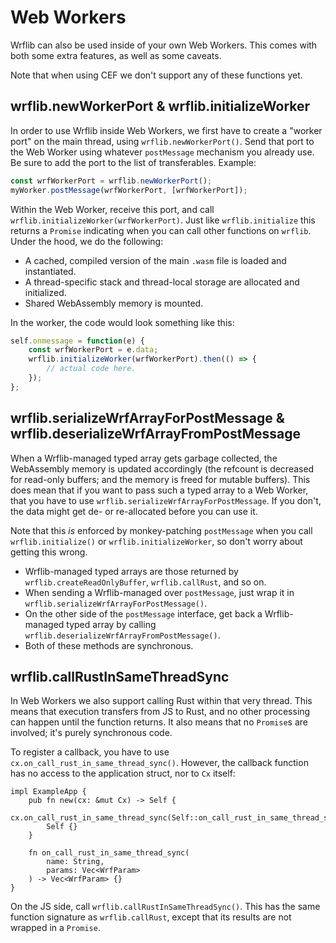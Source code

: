 # Web Workers
Wrflib can also be used inside of your own Web Workers. This comes with both some extra features, as well as some caveats.

Note that when using CEF we don't support any of these functions yet.

## wrflib.newWorkerPort & wrflib.initializeWorker
In order to use Wrflib inside Web Workers, we first have to create a "worker port" on the main thread, using `wrflib.newWorkerPort()`. Send that port to the Web Worker using whatever `postMessage` mechanism you already use. Be sure to add the port to the list of transferables. Example:

```js
const wrfWorkerPort = wrflib.newWorkerPort();
myWorker.postMessage(wrfWorkerPort, [wrfWorkerPort]);
```

Within the Web Worker, receive this port, and call `wrflib.initializeWorker(wrfWorkerPort)`. Just like `wrflib.initialize` this returns a `Promise` indicating when you can call other functions on `wrflib`. Under the hood, we do the following:
* A cached, compiled version of the main `.wasm` file is loaded and instantiated.
* A thread-specific stack and thread-local storage are allocated and initialized.
* Shared WebAssembly memory is mounted.

In the worker, the code would look something like this:
```js
self.onmessage = function(e) {
    const wrfWorkerPort = e.data;
    wrflib.initializeWorker(wrfWorkerPort).then(() => {
        // actual code here.
    });
};
```

## wrflib.serializeWrfArrayForPostMessage & wrflib.deserializeWrfArrayFromPostMessage

When a Wrflib-managed typed array gets garbage collected, the WebAssembly memory is updated accordingly (the refcount is decreased for read-only buffers; and the memory is freed for mutable buffers). This does mean that if you want to pass such a typed array to a Web Worker, that you have to use `wrflib.serializeWrfArrayForPostMessage`. If you don't, the data might get de- or re-allocated before you can use it.

Note that this *is* enforced by monkey-patching `postMessage` when you call `wrflib.initialize()` or `wrflib.initializeWorker`, so don't worry about getting this wrong.

* Wrflib-managed typed arrays are those returned by `wrflib.createReadOnlyBuffer`, `wrflib.callRust`, and so on.
* When sending a Wrflib-managed over `postMessage`, just wrap it in `wrflib.serializeWrfArrayForPostMessage()`.
* On the other side of the `postMessage` interface, get back a Wrflib-managed typed array by calling `wrflib.deserializeWrfArrayFromPostMessage()`.
* Both of these methods are synchronous.

## wrflib.callRustInSameThreadSync

In Web Workers we also support calling Rust within that very thread. This means that execution transfers from JS to Rust, and no other processing can happen until the function returns. It also means that no `Promise`s are involved; it's purely synchronous code.

To register a callback, you have to use `cx.on_call_rust_in_same_thread_sync()`. However, the callback function has no access to the application struct, nor to `Cx` itself:

```rust,noplayground
impl ExampleApp {
    pub fn new(cx: &mut Cx) -> Self {
        cx.on_call_rust_in_same_thread_sync(Self::on_call_rust_in_same_thread_sync);
        Self {}
    }

    fn on_call_rust_in_same_thread_sync(
        name: String,
        params: Vec<WrfParam>
    ) -> Vec<WrfParam> {}
}
```

On the JS side, call `wrflib.callRustInSameThreadSync()`. This has the same function signature as `wrflib.callRust`, except that its results are not wrapped in a `Promise`.
